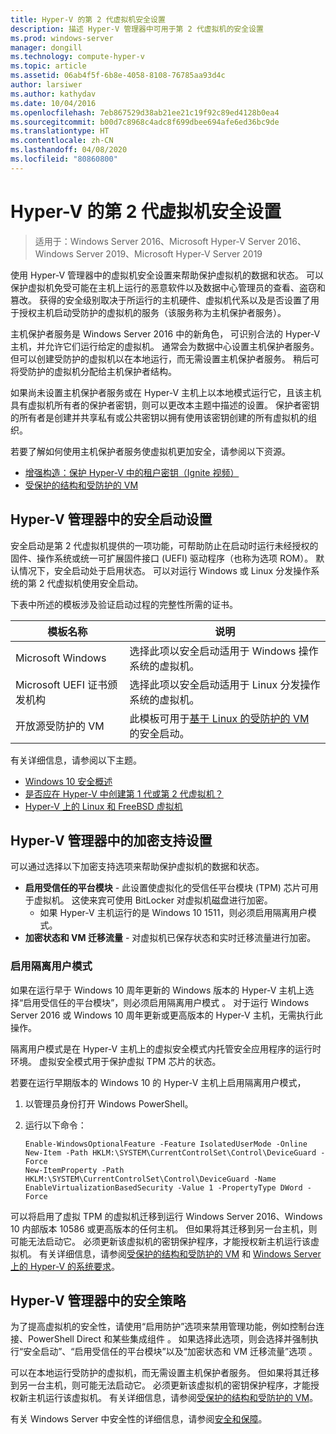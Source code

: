 ```yaml
---
title: Hyper-V 的第 2 代虚拟机安全设置
description: 描述 Hyper-V 管理器中可用于第 2 代虚拟机的安全设置
ms.prod: windows-server
manager: dongill
ms.technology: compute-hyper-v
ms.topic: article
ms.assetid: 06ab4f5f-6b8e-4058-8108-76785aa93d4c
author: larsiwer
ms.author: kathydav
ms.date: 10/04/2016
ms.openlocfilehash: 7eb867529d38ab21ee21c19f92c89ed4128b0ea4
ms.sourcegitcommit: b00d7c8968c4adc8f699dbee694afe6ed36bc9de
ms.translationtype: HT
ms.contentlocale: zh-CN
ms.lasthandoff: 04/08/2020
ms.locfileid: "80860800"
---
```

# <a name="generation-2-virtual-machine-security-settings-for-hyper-v"></a>Hyper-V 的第 2 代虚拟机安全设置

>适用于：Windows Server 2016、Microsoft Hyper-V Server 2016、Windows Server 2019、Microsoft Hyper-V Server 2019

使用 Hyper-V 管理器中的虚拟机安全设置来帮助保护虚拟机的数据和状态。 可以保护虚拟机免受可能在主机上运行的恶意软件以及数据中心管理员的查看、盗窃和篡改。 获得的安全级别取决于所运行的主机硬件、虚拟机代系以及是否设置了用于授权主机启动受防护的虚拟机的服务（该服务称为主机保护者服务）。  

主机保护者服务是 Windows Server 2016 中的新角色， 可识别合法的 Hyper-V 主机，并允许它们运行给定的虚拟机。 通常会为数据中心设置主机保护者服务。 但可以创建受防护的虚拟机以在本地运行，而无需设置主机保护者服务。 稍后可将受防护的虚拟机分配给主机保护者结构。  

如果尚未设置主机保护者服务或在 Hyper-V 主机上以本地模式运行它，且该主机具有虚拟机所有者的保护者密钥，则可以更改本主题中描述的设置。   保护者密钥的所有者是创建并共享私有或公共密钥以拥有使用该密钥创建的所有虚拟机的组织。  

若要了解如何使用主机保护者服务使虚拟机更加安全，请参阅以下资源。  

- [增强构造：保护 Hyper-V 中的租户密钥（Ignite 视频）](https://go.microsoft.com/fwlink/?LinkId=746379)
- [受保护的结构和受防护的 VM](https://go.microsoft.com/fwlink/?LinkId=746381)

## <a name="secure-boot-setting-in-hyper-v-manager"></a>Hyper-V 管理器中的安全启动设置  

安全启动是第 2 代虚拟机提供的一项功能，可帮助防止在启动时运行未经授权的固件、操作系统或统一可扩展固件接口 (UEFI) 驱动程序（也称为选项 ROM）。 默认情况下，安全启动处于启用状态。 可以对运行 Windows 或 Linux 分发操作系统的第 2 代虚拟机使用安全启动。  

下表中所述的模板涉及验证启动过程的完整性所需的证书。  

|模板名称|说明|  
|-----------------|---------------|  
|Microsoft Windows|选择此项以安全启动适用于 Windows 操作系统的虚拟机。|  
|Microsoft UEFI 证书颁发机构|选择此项以安全启动适用于 Linux 分发操作系统的虚拟机。|  
|开放源受防护的 VM|此模板可用于[基于 Linux 的受防护的 VM](https://docs.microsoft.com/windows-server/security/guarded-fabric-shielded-vm/guarded-fabric-create-a-linux-shielded-vm-template) 的安全启动。|

有关详细信息，请参阅以下主题。  

- [Windows 10 安全概述](https://docs.microsoft.com/windows/security/threat-protection/overview-of-threat-mitigations-in-windows-10)  
- [是否应在 Hyper-V 中创建第 1 代或第 2 代虚拟机？](../plan/Should-I-create-a-generation-1-or-2-virtual-machine-in-Hyper-V.md)  
- [Hyper-V 上的 Linux 和 FreeBSD 虚拟机](../Supported-Linux-and-FreeBSD-virtual-machines-for-Hyper-V-on-Windows.md)  

## <a name="encryption-support-settings-in-hyper-v-manager"></a>Hyper-V 管理器中的加密支持设置

可以通过选择以下加密支持选项来帮助保护虚拟机的数据和状态。  

- **启用受信任的平台模块** - 此设置使虚拟化的受信任平台模块 (TPM) 芯片可用于虚拟机。 这使来宾可使用 BitLocker 对虚拟机磁盘进行加密。
  - 如果 Hyper-V 主机运行的是 Windows 10 1511，则必须启用隔离用户模式。 
- **加密状态和 VM 迁移流量** - 对虚拟机已保存状态和实时迁移流量进行加密。

### <a name="enable-isolated-user-mode"></a>启用隔离用户模式

如果在运行早于 Windows 10 周年更新的 Windows 版本的 Hyper-V 主机上选择“启用受信任的平台模块”，则必须启用隔离用户模式  。 对于运行 Windows Server 2016 或 Windows 10 周年更新或更高版本的 Hyper-V 主机，无需执行此操作。

隔离用户模式是在 Hyper-V 主机上的虚拟安全模式内托管安全应用程序的运行时环境。 虚拟安全模式用于保护虚拟 TPM 芯片的状态。  

若要在运行早期版本的 Windows 10 的 Hyper-V 主机上启用隔离用户模式，  

1.  以管理员身份打开 Windows PowerShell。  

2.  运行以下命令：  

    ```  
    Enable-WindowsOptionalFeature -Feature IsolatedUserMode -Online  
    New-Item -Path HKLM:\SYSTEM\CurrentControlSet\Control\DeviceGuard -Force  
    New-ItemProperty -Path HKLM:\SYSTEM\CurrentControlSet\Control\DeviceGuard -Name EnableVirtualizationBasedSecurity -Value 1 -PropertyType DWord -Force  

    ```  

可以将启用了虚拟 TPM 的虚拟机迁移到运行 Windows Server 2016、Windows 10 内部版本 10586 或更高版本的任何主机。 但如果将其迁移到另一台主机，则可能无法启动它。 必须更新该虚拟机的密钥保护程序，才能授权新主机运行该虚拟机。 有关详细信息，请参阅[受保护的结构和受防护的 VM](https://go.microsoft.com/fwlink/?LinkId=746381) 和 [Windows Server 上的 Hyper-V 的系统要求](../System-requirements-for-Hyper-V-on-Windows.md)。  

## <a name="security-policy-in-hyper-v-manager"></a>Hyper-V 管理器中的安全策略  
为了提高虚拟机的安全性，请使用“启用防护”选项来禁用管理功能，例如控制台连接、PowerShell Direct 和某些集成组件  。 如果选择此选项，则会选择并强制执行“安全启动”、“启用受信任的平台模块”以及“加密状态和 VM 迁移流量”选项    。   

可以在本地运行受防护的虚拟机，而无需设置主机保护者服务。 但如果将其迁移到另一台主机，则可能无法启动它。 必须更新该虚拟机的密钥保护程序，才能授权新主机运行该虚拟机。 有关详细信息，请参阅[受保护的结构和受防护的 VM](https://go.microsoft.com/fwlink/?LinkId=746381)。  

有关 Windows Server 中安全性的详细信息，请参阅[安全和保障](../../../security/Security-and-Assurance.md)。  
